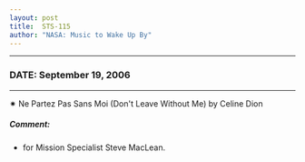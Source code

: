 ```yaml
---
layout: post
title:  STS-115
author: "NASA: Music to Wake Up By"
---
```


----
### DATE: September 19, 2006
----
✷ Ne Partez Pas Sans Moi (Don't Leave Without Me) by Celine Dion

##### Comment:
* for Mission Specialist Steve MacLean.
